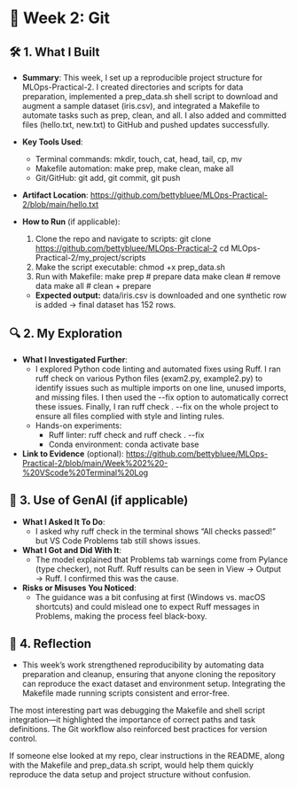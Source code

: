 # 📅 Week 2: Git

## 🛠️ 1. What I Built
- **Summary**: This week, I set up a reproducible project structure for MLOps-Practical-2. I created directories and scripts for data preparation, implemented a prep_data.sh shell script to download and augment a sample dataset (iris.csv), and integrated a Makefile to automate tasks such as prep, clean, and all. I also added and committed files (hello.txt, new.txt) to GitHub and pushed updates successfully.
- **Key Tools Used**:
  - Terminal commands: mkdir, touch, cat, head, tail, cp, mv
  - Makefile automation: make prep, make clean, make all
  - Git/GitHub: git add, git commit, git push
- **Artifact Location**: https://github.com/bettybluee/MLOps-Practical-2/blob/main/hello.txt
- **How to Run** (if applicable):
  1. Clone the repo and navigate to scripts:
     git clone https://github.com/bettybluee/MLOps-Practical-2
     cd MLOps-Practical-2/my_project/scripts
  2. Make the script executable:
     chmod +x prep_data.sh
  3. Run with Makefile:
     make prep   # prepare data
     make clean  # remove data
     make all    # clean + prepare  

  - **Expected output:** data/iris.csv is downloaded and one synthetic row is added → final dataset has 152 rows.

## 🔍 2. My Exploration
- **What I Investigated Further**:
  - I explored Python code linting and automated fixes using Ruff. I ran ruff check on various Python files (exam2.py, example2.py) to identify issues such as multiple imports on one line, unused imports, and missing files. I then used the --fix option to automatically correct these issues. Finally, I ran ruff check . --fix on the whole project to ensure all files complied with style and linting rules.
  - Hands-on experiments:
    - Ruff linter: ruff check <file> and ruff check . --fix
    - Conda environment: conda activate base
- **Link to Evidence** (optional): https://github.com/bettybluee/MLOps-Practical-2/blob/main/Week%202%20-%20VScode%20Terminal%20Log
  
## 🤖 3. Use of GenAI (if applicable)
- **What I Asked It To Do**:
  - I asked why ruff check in the terminal shows “All checks passed!” but VS Code Problems tab still shows issues.
- **What I Got and Did With It**:
  - The model explained that Problems tab warnings come from Pylance (type checker), not Ruff. Ruff results can be seen in View → Output → Ruff. I confirmed this was the cause.
- **Risks or Misuses You Noticed**:
  - The guidance was a bit confusing at first (Windows vs. macOS shortcuts) and could mislead one to expect Ruff messages in Problems, making the process feel black-boxy.

## 💬 4. Reflection
- This week’s work strengthened reproducibility by automating data preparation and cleanup, ensuring that anyone cloning the repository can reproduce the exact dataset and environment setup. Integrating the Makefile made running scripts consistent and error-free.

The most interesting part was debugging the Makefile and shell script integration—it highlighted the importance of correct paths and task definitions. The Git workflow also reinforced best practices for version control.

If someone else looked at my repo, clear instructions in the README, along with the Makefile and prep_data.sh script, would help them quickly reproduce the data setup and project structure without confusion.
